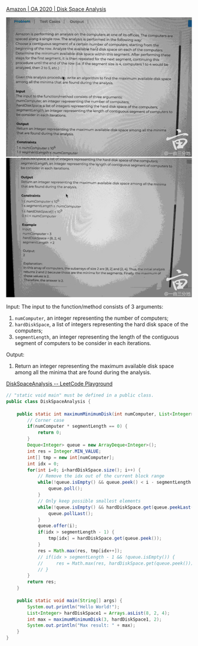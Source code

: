 [Amazon | OA 2020 | Disk Space Analysis](https://leetcode.com/discuss/interview-question/808348/)

![pic 1](images/Disk_Space_Analysis_1.jpeg)
![pic 2](images/Disk_Space_Analysis_2.jpeg)


Input: The input to the function/method consists of 3 arguments:
1. `numComputer`, an integer representing the number of computers;
2. `hardDiskSpace`, a list of integers representing the hard disk space of the computers;
3. `segmentLength`, an integer representing the length of the contiguous segment of computers to be consider in each iterations.

Output:
1. Return an integer representing the maximum available disk space among all the minima that are found during the analysis.

[DiskSpaceAnalysis -- LeetCode Playground](https://leetcode.com/playground/new/empty)
```java
// "static void main" must be defined in a public class.
public class DiskSpaceAnalysis {
    
    public static int maximumMinimumDisk(int numComputer, List<Integer> hardDiskSpace, int segmentLength) {
        // Corner case
        if(numComputer * segmentLength == 0) {
            return 0;
        }
        Deque<Integer> queue = new ArrayDeque<Integer>();
        int res = Integer.MIN_VALUE;
        int[] tmp = new int[numComputer];
        int idx = 0;
        for(int i=0; i<hardDiskSpace.size(); i++) {
            // Remove the idx out of the current block range
            while(!queue.isEmpty() && queue.peek() < i - segmentLength + 1) {
                queue.poll();
            }
            // Only keep possible smallest elements
            while(!queue.isEmpty() && hardDiskSpace.get(queue.peekLast()) >= hardDiskSpace.get(i)) {
                queue.pollLast();
            }
            queue.offer(i);
            if(idx > segmentLength - 1) {
                tmp[idx] = hardDiskSpace.get(queue.peek());
            }
            res = Math.max(res, tmp[idx++]);
            // if(idx > segmentLength - 1 && !queue.isEmpty()) {
            //     res = Math.max(res, hardDiskSpace.get(queue.peek()));
            // }
        }
        return res;
    }
    
    public static void main(String[] args) {
        System.out.println("Hello World!");
        List<Integer> hardDiskSpace1 = Arrays.asList(8, 2, 4);
        int max = maximumMinimumDisk(3, hardDiskSpace1, 2);
        System.out.println("Max result: " + max);
    }
}
```

